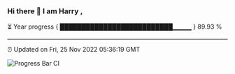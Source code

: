 ### Hi there 👋 I am Harry , 

⏳ Year progress { ██████████████████████████▁▁▁▁ } 89.93 %

---

⏰ Updated on Fri, 25 Nov 2022 05:36:19 GMT

![Progress Bar CI](https://github.com/duykhang68/duykhang68/workflows/Progress%20Bar%20CI/badge.svg)
